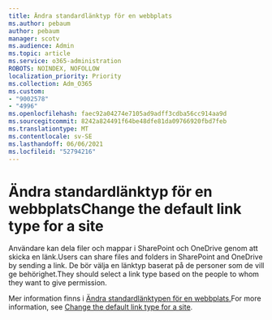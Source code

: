 ```yaml
---
title: Ändra standardlänktyp för en webbplats
ms.author: pebaum
author: pebaum
manager: scotv
ms.audience: Admin
ms.topic: article
ms.service: o365-administration
ROBOTS: NOINDEX, NOFOLLOW
localization_priority: Priority
ms.collection: Adm_O365
ms.custom:
- "9002578"
- "4996"
ms.openlocfilehash: faec92a04274e7105ad9adff3cdba56cc914aa9d
ms.sourcegitcommit: 8242a824491f64be48dfe81da09766920fbd7feb
ms.translationtype: MT
ms.contentlocale: sv-SE
ms.lasthandoff: 06/06/2021
ms.locfileid: "52794216"
---
```

# <a name="change-the-default-link-type-for-a-site"></a><span data-ttu-id="bfd2d-102">Ändra standardlänktyp för en webbplats</span><span class="sxs-lookup"><span data-stu-id="bfd2d-102">Change the default link type for a site</span></span>

<span data-ttu-id="bfd2d-103">Användare kan dela filer och mappar i SharePoint och OneDrive genom att skicka en länk.</span><span class="sxs-lookup"><span data-stu-id="bfd2d-103">Users can share files and folders in SharePoint and OneDrive by sending a link.</span></span> <span data-ttu-id="bfd2d-104">De bör välja en länktyp baserat på de personer som de vill ge behörighet.</span><span class="sxs-lookup"><span data-stu-id="bfd2d-104">They should select a link type based on the people to whom they want to give permission.</span></span>

<span data-ttu-id="bfd2d-105">Mer information finns i [Ändra standardlänktypen för en webbplats.](/sharepoint/change-default-sharing-link)</span><span class="sxs-lookup"><span data-stu-id="bfd2d-105">For more information, see [Change the default link type for a site](/sharepoint/change-default-sharing-link).</span></span>
